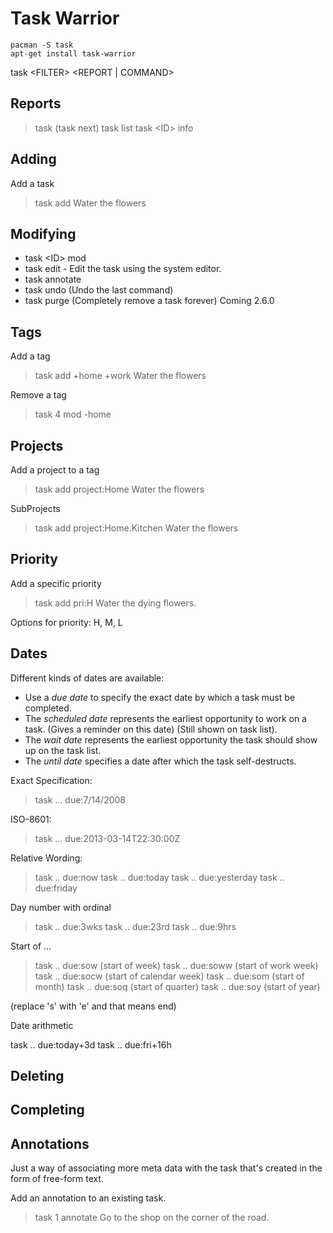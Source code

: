 # Task Warrior

`pacman -S task`  
`apt-get install task-warrior`

task \<FILTER> \<REPORT | COMMAND>

## Reports

> task (task next)
> task list
> task \<ID> info

## Adding

Add a task

> task add Water the flowers

## Modifying

- task \<ID> mod
- task edit - Edit the task using the system editor.
- task annotate
- task undo (Undo the last command)
- task purge (Completely remove a task forever) Coming 2.6.0

## Tags

Add a tag

> task add +home +work Water the flowers

Remove a tag

> task 4 mod -home

## Projects

Add a project to a tag

> task add project:Home Water the flowers

SubProjects

> task add project:Home.Kitchen Water the flowers

## Priority

Add a specific priority

> task add pri:H Water the dying flowers.

Options for priority: H, M, L

## Dates

Different kinds of dates are available:

- Use a _due date_ to specify the exact date by which a task must be
  completed.
- The _scheduled date_ represents the earliest opportunity to work on a
  task. (Gives a reminder on this date) (Still shown on task list).
- The _wait date_ represents the earliest opportunity the task should
  show up on the task list.
- The _until date_ specifies a date after which the task
  self-destructs.

Exact Specification:

> task ... due:7/14/2008

ISO-8601:

> task ... due:2013-03-14T22:30:00Z

Relative Wording:

> task .. due:now
> task .. due:today
> task .. due:yesterday
> task .. due:friday

Day number with ordinal

> task .. due:3wks
> task .. due:23rd
> task .. due:9hrs

Start of ...

> task .. due:sow (start of week)
> task .. due:soww (start of work week)
> task .. due:socw (start of calendar week)
> task .. due:som (start of month)
> task .. due:soq (start of quarter)
> task .. due:soy (start of year)

(replace 's' with 'e' and that means end)

Date arithmetic

task .. due:today+3d
task .. due:fri+16h

## Deleting

## Completing

## Annotations

Just a way of associating more meta data with the task that's created
in the form of free-form text.

Add an annotation to an existing task.

> task 1 annotate Go to the shop on the corner of the road.
